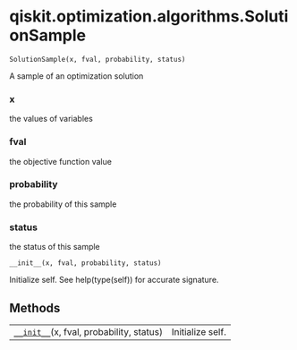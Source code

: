 # qiskit.optimization.algorithms.SolutionSample

<span id="undefined" />

`SolutionSample(x, fval, probability, status)`

A sample of an optimization solution

<span id="undefined" />

### x

the values of variables

<span id="undefined" />

### fval

the objective function value

<span id="undefined" />

### probability

the probability of this sample

<span id="undefined" />

### status

the status of this sample

<span id="undefined" />

`__init__(x, fval, probability, status)`

Initialize self. See help(type(self)) for accurate signature.

## Methods

|                                                                                                                                                              |                  |
| ------------------------------------------------------------------------------------------------------------------------------------------------------------ | ---------------- |
| [`__init__`](#qiskit.optimization.algorithms.SolutionSample.__init__ "qiskit.optimization.algorithms.SolutionSample.__init__")(x, fval, probability, status) | Initialize self. |
